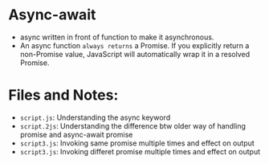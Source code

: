 # Async-await

- async written in front of function to make it asynchronous.
- An async function `always returns` a Promise. If you explicitly return a non-Promise value, JavaScript will automatically wrap it in a resolved Promise.

# Files and Notes:

- `script.js`: Understanding the async keyword
- `script.2js`: Understanding the difference btw older way of handling promise and async-await promise
- `script3.js`: Invoking same promise multiple times and effect on output
- `script3.js`: Invoking differet promise multiple times and effect on output
